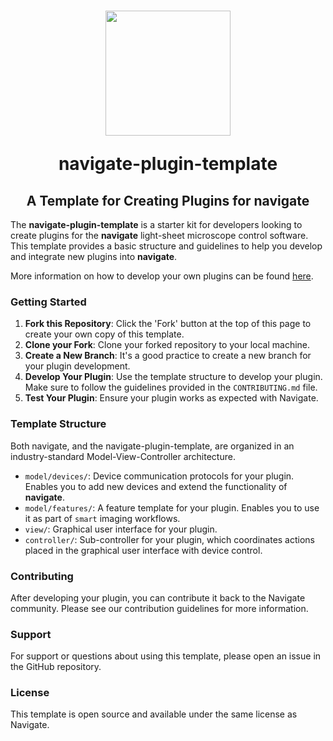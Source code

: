 <h1 align="center">
<img src="./src/navigate-plugins-template/view/icon/plugin-icon.jpg" width="200" height="200"/>

navigate-plugin-template
	
<h2 align="center">
	A Template for Creating Plugins for navigate
</h2>
</h1>

The **navigate-plugin-template** is a starter kit for developers looking to create plugins for the **navigate** light-sheet microscope control software. This template provides a basic structure and guidelines to help you develop and integrate new plugins into **navigate**. 

More information on how to develop your own plugins can be found [here](https://thedeanlab.github.io/navigate/advanced.html).

### Getting Started

1. **Fork this Repository**: Click the 'Fork' button at the top of this page to create your own copy of this template.
2. **Clone your Fork**: Clone your forked repository to your local machine.
3. **Create a New Branch**: It's a good practice to create a new branch for your plugin development.
4. **Develop Your Plugin**: Use the template structure to develop your plugin. Make sure to follow the guidelines provided in the `CONTRIBUTING.md` file.
5. **Test Your Plugin**: Ensure your plugin works as expected with Navigate.

### Template Structure
Both navigate, and the navigate-plugin-template, are organized in an industry-standard Model-View-Controller architecture. 

- `model/devices/`: Device communication protocols for your plugin. Enables you to add new devices and extend the functionality of **navigate**.
- `model/features/`: A feature template for your plugin. Enables you to use it as part of `smart` imaging workflows.
- `view/`: Graphical user interface for your plugin. 
- `controller/`: Sub-controller for your plugin, which coordinates actions placed in the graphical user interface with device control. 

### Contributing

After developing your plugin, you can contribute it back to the Navigate community. Please see our contribution guidelines for more information.

### Support

For support or questions about using this template, please open an issue in the GitHub repository.

### License

This template is open source and available under the same license as Navigate.
